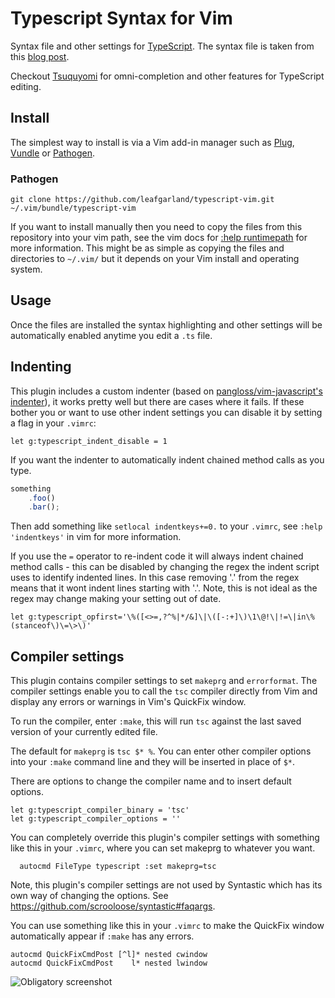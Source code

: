 Typescript Syntax for Vim
=========================

Syntax file and other settings for [TypeScript](http://typescriptlang.org). The
syntax file is taken from this [blog
post](http://blogs.msdn.com/b/interoperability/archive/2012/10/01/sublime-text-vi-emacs-typescript-enabled.aspx).

Checkout [Tsuquyomi](https://github.com/Quramy/tsuquyomi) for omni-completion
and other features for TypeScript editing.

Install
-------

The simplest way to install is via a Vim add-in manager such as
[Plug](https://github.com/junegunn/vim-plug),
[Vundle](https://github.com/gmarik/vundle) or
[Pathogen](https://github.com/tpope/vim-pathogen/).

### Pathogen

```
git clone https://github.com/leafgarland/typescript-vim.git ~/.vim/bundle/typescript-vim
```

If you want to install manually then you need to copy the files from this
repository into your vim path, see the vim docs for [:help
runtimepath](http://vimdoc.sourceforge.net/htmldoc/options.html#'runtimepath')
for more information. This might be as simple as copying the files and
directories to `~/.vim/` but it depends on your Vim install and operating
system.

Usage
-----

Once the files are installed the syntax highlighting and other settings will be
automatically enabled anytime you edit a `.ts` file.

Indenting
---------

This plugin includes a custom indenter (based on [pangloss/vim-javascript's
indenter](https://github.com/pangloss/vim-javascript/blob/master/indent/javascript.vim)),
it works pretty well but there are cases where it fails. If these bother you or
want to use other indent settings you can disable it by setting a flag in your
`.vimrc`:

```vim
let g:typescript_indent_disable = 1
```

If you want the indenter to automatically indent chained method calls as you type.

```typescript
something
    .foo()
    .bar();
```

Then add something like `setlocal indentkeys+=0.` to your `.vimrc`, see `:help
'indentkeys'` in vim for more information.

If you use the `=` operator to re-indent code it will always indent
chained method calls - this can be disabled by changing the regex the
indent script uses to identify indented lines. In this case removing '.'
from the regex means that it wont indent lines starting with '.'. Note,
this is not ideal as the regex may change making your setting out of date.

```vim
let g:typescript_opfirst='\%([<>=,?^%|*/&]\|\([-:+]\)\1\@!\|!=\|in\%(stanceof\)\=\>\)'
```

Compiler settings
-----------------

This plugin contains compiler settings to set `makeprg` and `errorformat`. 
The compiler settings enable you to call the `tsc` compiler directly from Vim
and display any errors or warnings in Vim's QuickFix window. 

To run the compiler, enter `:make`, this will run `tsc` against the last saved
version of your currently edited file.

The default for `makeprg` is `tsc $* %`. You can enter other compiler options into your `:make`
command line and they will be inserted in place of `$*`.

There are options to change the compiler name and to insert default options.

```vim
let g:typescript_compiler_binary = 'tsc'
let g:typescript_compiler_options = ''
```

You can completely override this plugin's compiler settings with something like
this in your `.vimrc`, where you can set makeprg to whatever you want.

```vim
  autocmd FileType typescript :set makeprg=tsc
```

Note, this plugin's compiler settings are not used by Syntastic which has its own
way of changing the options. See https://github.com/scrooloose/syntastic#faqargs.

You can use something like this in your `.vimrc` to make the QuickFix
window automatically appear if `:make` has any errors.

```vim
autocmd QuickFixCmdPost [^l]* nested cwindow
autocmd QuickFixCmdPost    l* nested lwindow
```

![Obligatory screenshot](https://raw.github.com/leafgarland/typescript-vim/master/vimshot01.png)
